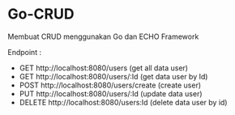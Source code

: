 # Go-CRUD
Membuat CRUD menggunakan Go dan ECHO Framework

Endpoint :
- GET    http://localhost:8080/users        (get all data user)
- GET    http://localhost:8080/users/:Id    (get data user by Id)
- POST   http://localhost:8080/users/create (create user)
- PUT    http://localhost:8080/users/:Id    (update data user)
- DELETE http://localhost:8080/users:Id     (delete data user by id)
